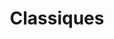 ---
id: "classiques"
image: 
  src: "/src/images/classiques.png"
  alt: "classiques web"
title: "Classiques"
platform: "Shopify"
location: "USA, New York"
year: "2023"
tech: "Hydrogen"
show_title: {portfolio: true, card: false}
secondary_link: { text: "", href: ""}
url: "https://classiques-b7544fbdb722515943e2.o2.myshopify.dev/"
description: The store sells high quality and exclusive products for a personal
              brand based in the U.S. <br><br>

            Custom made fully functional e-commerce site developed with
            <b>Shopify's latest technology Hydrogen. Using Remix 2.0</b> as a
            framework it is possible to integrate Shopify's backend system with
            super-fast server side rendering and hydration to deliver astounding
            experiences. Not only the site is designed with the greatest care but
            also the code remains readable, stable and with minor complexity to
            allow further features and easy maintenance. The user experience
            then becomes a wonderful experience with fast loads and easy
            interaction.
---